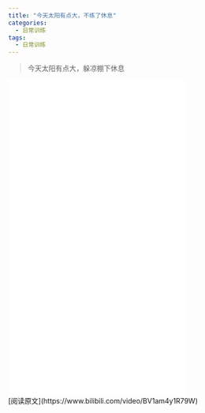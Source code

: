 ```yaml
---
title: "今天太阳有点大，不练了休息"
categories:
  - 日常训练
tags:
  - 日常训练
---
```


>今天太阳有点大，躲凉棚下休息

<iframe width="360px" height="640px" src="//player.bilibili.com/player.html?aid=679355672&bvid=BV1am4y1R79W&cid=517880182&page=1" scrolling="no" border="0" frameborder="no" framespacing="0" allowfullscreen="true"> </iframe>
<br/>
[阅读原文](https://www.bilibili.com/video/BV1am4y1R79W)

